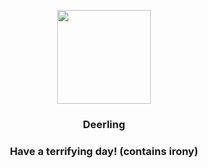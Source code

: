 <p align="center">
    <img src="https://raw.githubusercontent.com/PokeAPI/sprites/master/sprites/pokemon/585.png" width="150" height="150">
</p>
<h3 align="center"> <b>Deerling</b></h3>
<h3 align="center">Have a terrifying day! (contains irony)</h3>
